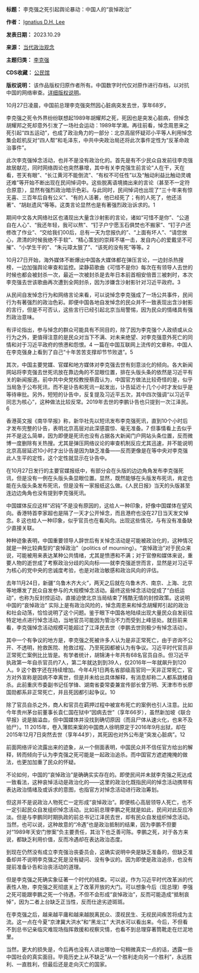 

**标题：** 李克强之死引起舆论暴动：中国人的“哀悼政治”  

**作者：** [Ignatius D.H. Lee](https://chinadigitaltimes.net/space/当代政治观念)  

**发表日期：** 2023.10.29  

**来源：** [当代政治观念](https://web.archive.org/web/https://ignatiusdhleechinese.substack.com/p/e43)  

**主题归类：** [李克强](https://chinadigitaltimes.net/space/李克强)  

**CDS收藏：** [公民馆](https://chinadigitaltimes.net/space/%E5%85%AC%E6%B0%91%E9%A6%86)  

**版权说明：** 该作品版权归原作者所有。中国数字时代仅对原作进行存档，以对抗中国的网络审查。[详细版权说明](https://chinadigitaltimes.net/chinese/copyright)。


10月27日凌晨，中国前总理李克强突然因心脏病突发去世，享年68岁。


李克强之死令外界纷纷联想起1989年胡耀邦之死，死因也是突发心脏病，但悼念胡耀邦之死却意外引发了一场社会运动：1989年学潮。再往前看，悼念周恩来之死引起“四五运动”，也成了政治角力的一部分：北京高层怀疑邓小平等人利用悼念集会趁机反对“四人帮”和毛泽东，中共中央政治局还将此次事件定性为“反革命政治事件”。


此次李克强悼念活动，也并不是没有政治化的。首先是有不少民众自发前往李克强故居献花，同时网络舆论也突然暴增，其中有关李克强生前言论“人在干，天在看，苍天有眼”、“长江黄河不能倒流”、“有权不可任性”以及“触动利益比触动灵魂还难”等开始不断出现在民间悼词中。这些脱离语境摘出来的言论（甚至不一定符合原意），显然有强烈政治暗示色彩。与此同时，民间悼词也出现了“三十年来有惊无喜、三百年后自有公义”、“有的人活著，他已经死了；有的人死了，他还活著”、“胡赵遗风”等等。这类言论显然也是有著强烈政治诉求的。1


期间中文各大网络社区也涌现出大量含沙射影的言论，诸如“可惜不是你”、“公道自在人心”、“我还年轻，我可以熬”、“钉子户宁愿玉石俱焚也不搬家”、“钉子户还修改了作业”、“交给我们00后，总有一天为您报仇的”、“上面有坏人”、“请您放心，肃清的时候我绝不手软”、“精心策划的崇拜不堪一击，发自内心的爱戴坚不可摧”、“小学生干的”、“朱元璋太狠了”、“该死的没有死”等等。2


10月27日开始，海外媒体不断爆出中国各大媒体都在弹压言论，一边封杀热搜榜，一边加强舆论审查和监控。梁静茹歌曲《可惜不是你》每次在有领导人去世的时候也都会被封杀一次，最近一次被封杀是去年日本前首相安倍晋三被刺时，本次李克强去世该歌曲再次遭到全网封杀，因为涉嫌含沙射影针对习近平政府。3


从民间自发悼念行为和网络言论来看，可以说悼念李克强成了一场公共事件，民间行为有著强烈的政治色彩。即便中国各地自发悼念的民众并不一致表现出含沙射影的言行，但是不可否认，这些言行已经引起北京当局警惕，因为民众的情绪具有强烈政治意味。


有评论指出，参与悼念的群众可能具有不同目的，除了因为李克强个人政绩或从众行为之外，更值得注意的是民众对当下不满、对未来绝望、对李克强意外死亡的同情和对于习近平政府的愤懑和怨恨。4 一篇在中国互联网上流传的文章称，中国人在李克强身上看到了自己“十年苦苦支撑却节节败退”。5


其次，中国主要党媒、官媒和地方媒体对李克强去世有刻意淡化的倾向。各大新闻网站将李克强去世死讯放在靠边角的不显眼位置，排在头版头条的依然是习近平有关的新闻报道。前中共中央党校教授蔡霞认为，中国官方做法比较奇怪的是，似乎当局急于公布死讯，而不是讣告和死讯一起发出，讣告延迟十几个小时才发似乎是等待审批。另外，短短的讣告中，反复提及习近平五次，其中四次强调“以习近平同志为核心”，这种做法比较反常。2019年去世的李鹏讣告也只提到一次江泽民。6


香港英文报《南华早报》称，新华社先以短讯发布李克强死讯，直到10个小时后才发布完整的讣告，表明北京高层对此深感震惊、毫无准备。7 但事情看上去似乎并不是这么简单，因为即便是死讯也没有占据各大新闻门户网站头条位置，反而微博一度删除有关热搜。尤其是弹压网络议论的审查机制反应尤其迅速，并不能说明北京高层延迟10小时才出讣告是因为缺乏准备——反而更像是在等中央对李克强此人生平的定性，这个定性就显示在讣告中。


在10月27日发行的主要官媒报纸中，有部分会在头版的边边角角发布李克强死讯，但是没有一例在头版头条显眼位置。显然，既然能够在头版发布死讯，肯定也能在头版头条发布死讯，但是没有一家报纸这么做。《人民日报》当天的头版甚至连边边角角也没有提到李克强死讯。


中国媒体反应这样“迟钝”不是没有原因的，这给人一种印象，好像中国媒体在望风向。香港特首李家超也是隔了一天才公开悼念，而且港府也没在27日当天发文悼念。8 这也给人一种印象，似乎官员也在看风向。出现这些情况，与有没有准备缺少直接关联。


种种迹象表明，中国重要领导人辞世后有关悼念活动是可能被政治化的，这种情况就是一种比较典型的“哀悼政治”（politics of mourning）。“哀悼政治”对于民众来说，可能被用来表达某种公共情绪，尤其是愤懑和不满；对于官僚和媒体来说，重要人物的逝世成了考察政治分歧的风向标——就李克强逝世而言，显然是对习近平为核心的党中央的忠诚度考验，也是对政治敏感和政治风向的评估。


去年11月24日，新疆“乌鲁木齐大火”，两天之后就在乌鲁木齐、南京、上海、北京等地爆发了民众自发参与的大规模悼念活动。最终这些悼念活动促成了“白纸运动”，也称为反封控运动，直接迫使北京当局结束了残酷无情的封控政策。这说明中国的“哀悼政治” 实际上是有政治风险的，悼念周恩来和悼念胡耀邦引起的政治和社会动荡，恰恰说明了这个问题。鉴于眼下中国各地陆续出现大量民众自发前往特定地点进行悼念活动，当地官员可能因为管治不力而受到上峰惩处。就目前来看，李克强悼念活动规模可能超过了江泽民去世（李鹏去世则极少有悼念活动）。


其中一个有争议的地方是，李克强之死被许多人认为是非正常死亡，由于咨询不公开、不透明，抢救医院、抢救过程、乃至死因都被认为有争议。习近平时代官员非正常死亡案例比比皆是。有学者统计，胡锦涛十年共有68名官员自杀。但习近平执政第一年自杀官员约7人，第二年就达到到39人，仅2016年一年就飙升到120人。9 这个数字还在持续增加。今年4月1日两名省部级高官同一天非正常死亡，官方对外宣称是因病不幸离世，但是并未给出具体解释，有消息却称二人都系跳楼自杀。此前重庆市委副书记任学锋、湖南省委常委兼宣传部长曾万明、天津市市长廖国勋都系非正常死亡，并且死因都引起争议。10


除了官员自杀之外，商人和官员在羁押过程中被宣布死亡的案例也引人注意。比如今年贵州茅台前董事长袁仁国在狱中“因病去世”（享年66岁），虽然新加坡《联合早报》说是脑溢血，但中国媒体并没找到确切原因（而且尸体从速火化，也来不及验尸）。11 2015年，卷入薄熙来案的中国商人徐明原定于2016年9月出狱，却在2015年12月7日突然去世（享年44岁），其死因也对外公布是“突发心脏病”。12


前面网络评论流露出来的迹象，从一个侧面表明，中国民众并不信任官方给出的解释，转而倾向于认为李克强之死可能是一起政治追杀。而中国官方遮遮掩掩的做法，也更加加重了民众的怀疑。


不论如何，中国的“哀悼政治”是确确实实存在的。即使民间并未就李克强之死达成一致看法，这种哀悼活动是政治化的——这里的政治化既指民间的悼念活动携带有表达政治情绪及或诉求的意图，也指官方对悼念活动进行政治筹划。


但这并不是说政治人物死亡一定形成“哀悼政治”。即便核心高层领导人死亡，也不一定引起民众自发组织悼念活动。比如前总理李鹏之死就是如此，民间对此反应冷淡。但是与李鹏同时期执政的前总书记江泽民去世，却有民众自发组织悼念活动。当然，也可以说，这种故意的“冷遇”也是政治抵制的结果，因为李鹏不但要对“1989年天安门惨案”负主要责任，其治下也乏善可陈。李鹏之死，对于各方来说，都缺乏利用价值，反而冷遇却在表达政治态度。


到现在仍然没有成立李克强治丧委员会，这确实说明中央是缺乏准备的，但缺乏准备却并不说明李克强之死是没有疑问、没有争议的。因为即使是政治追杀，也没有提前准备讣告和治丧活动的道理。


但是李克强之死确实象征著一个时代的结束。可以说，作为习近平时代改革派的代表性人物，李克强之死彻底关上了改革开放的大门。可以想象今后（现总理）李强之死可能跟李鹏之死一个待遇，不但不会形成“哀悼政治”，反而可能造成“抵制哀悼”，因为二者上台缺乏正当性，反而仕途劣迹斑斑。


在李克强之后，越来越平庸和越来越脱离民众、漠视民生、无视民间疾苦将成为主流。这一点在今夏“京津冀大洪水”和“黑龙江” 大洪水可以看出来。今后，不但看不到总书记亲临灾难现场指挥救援和视察灾情，也看不到总理穿著筒靴走在烂泥地里。


当然，更大的损失是，今后再也没有人讲出哪怕一句稍微真实一点的话，透露一些中国社会的真实面目。毕竟历史上从不缺乏“从一个胜利走向另一个胜利”，永远胜利、一直胜利，但最后还是走向灭亡的国家。

